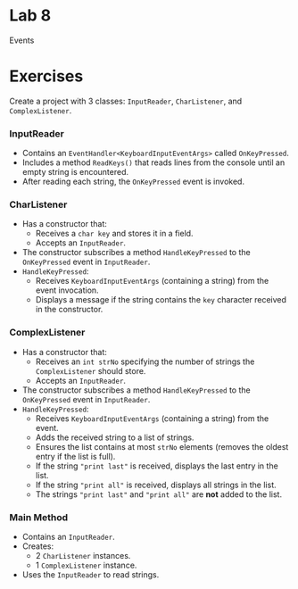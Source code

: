 # Lab 8

Events

# Exercises

Create a project with 3 classes: `InputReader`, `CharListener`, and `ComplexListener`.

### InputReader
- Contains an `EventHandler<KeyboardInputEventArgs>` called `OnKeyPressed`.
- Includes a method `ReadKeys()` that reads lines from the console until an empty string is encountered.
- After reading each string, the `OnKeyPressed` event is invoked.

### CharListener
- Has a constructor that:
    - Receives a `char key` and stores it in a field.
    - Accepts an `InputReader`.
- The constructor subscribes a method `HandleKeyPressed` to the `OnKeyPressed` event in `InputReader`.
- `HandleKeyPressed`:
    - Receives `KeyboardInputEventArgs` (containing a string) from the event invocation.
    - Displays a message if the string contains the `key` character received in the constructor.

### ComplexListener
- Has a constructor that:
    - Receives an `int strNo` specifying the number of strings the `ComplexListener` should store.
    - Accepts an `InputReader`.
- The constructor subscribes a method `HandleKeyPressed` to the `OnKeyPressed` event in `InputReader`.
- `HandleKeyPressed`:
    - Receives `KeyboardInputEventArgs` (containing a string) from the event.
    - Adds the received string to a list of strings.
    - Ensures the list contains at most `strNo` elements (removes the oldest entry if the list is full).
    - If the string `"print last"` is received, displays the last entry in the list.
    - If the string `"print all"` is received, displays all strings in the list.
    - The strings `"print last"` and `"print all"` are **not** added to the list.

### Main Method
- Contains an `InputReader`.
- Creates:
    - 2 `CharListener` instances.
    - 1 `ComplexListener` instance.
- Uses the `InputReader` to read strings.